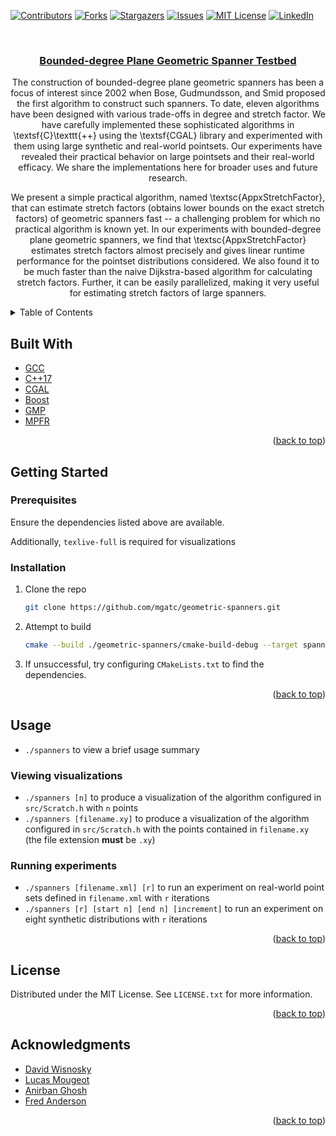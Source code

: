 <div id="top"></div>




<!-- PROJECT SHIELDS -->
<!--
*** I'm using markdown "reference style" links for readability.
*** Reference links are enclosed in brackets [ ] instead of parentheses ( ).
*** See the bottom of this document for the declaration of the reference variables
*** for contributors-url, forks-url, etc. This is an optional, concise syntax you may use.
*** https://www.markdownguide.org/basic-syntax/#reference-style-links
-->
[![Contributors][contributors-shield]][contributors-url]
[![Forks][forks-shield]][forks-url]
[![Stargazers][stars-shield]][stars-url]
[![Issues][issues-shield]][issues-url]
[![MIT License][license-shield]][license-url]
[![LinkedIn][linkedin-shield]][linkedin-url]



<!-- PROJECT LOGO -->
<br />
<div align="center">
  <a href="https://github.com/mgatc/geometric-spanners">
<h3 align="center">Bounded-degree Plane Geometric Spanner Testbed</h3>
  </a>

  <p>
    The construction of bounded-degree plane geometric spanners has been a focus of interest  since 2002 when Bose, Gudmundsson, and Smid proposed the first algorithm to construct such spanners. To date, eleven algorithms have been designed with various trade-offs in degree and stretch factor. We have carefully implemented these sophisticated algorithms in \textsf{C}\texttt{++} using the  \textsf{CGAL} library and experimented with them using large synthetic and real-world pointsets. Our  experiments  have revealed their practical behavior on large pointsets and their real-world efficacy. We share the implementations here for broader uses and future research.  
  </p>
  <p>
    We present a simple practical algorithm, named \textsc{AppxStretchFactor}, that can estimate  stretch factors (obtains  lower bounds on the exact stretch factors) of geometric spanners fast -- a challenging problem for which no practical algorithm is known yet. In our experiments with bounded-degree plane geometric spanners, we find that \textsc{AppxStretchFactor} estimates stretch factors almost precisely and gives linear runtime performance for the pointset distributions considered. We also found it to be much faster than the naive Dijkstra-based algorithm for calculating stretch factors. Further, it can be easily parallelized, making it very useful for estimating stretch factors of large spanners.
  </p>
</div>



<!-- TABLE OF CONTENTS -->
<details>
  <summary>Table of Contents</summary>
  <ol>
    <li>
      <a href="#about-the-project">About The Project</a>
      <ul>
        <li><a href="#built-with">Built With</a></li>
      </ul>
    </li>
    <li>
      <a href="#getting-started">Getting Started</a>
      <ul>
        <li><a href="#prerequisites">Prerequisites</a></li>
        <li><a href="#installation">Installation</a></li>
      </ul>
    </li>
    <li><a href="#usage">Usage</a></li>
    <li><a href="#roadmap">Roadmap</a></li>
    <li><a href="#contributing">Contributing</a></li>
    <li><a href="#license">License</a></li>
    <li><a href="#contact">Contact</a></li>
    <li><a href="#acknowledgments">Acknowledgments</a></li>
  </ol>
</details>



<!-- ABOUT THE PROJECT -->



## Built With

* [GCC](https://gcc.gnu.org/)
* [C++17](https://en.cppreference.com/w/cpp/17)
* [CGAL](https://www.cgal.org/)
* [Boost](https://www.boost.org/)
* [GMP](https://gmplib.org/)
* [MPFR](https://www.mpfr.org/)

<p align="right">(<a href="#top">back to top</a>)</p>



<!-- GETTING STARTED -->
## Getting Started


### Prerequisites

Ensure the dependencies listed above are available. 

Additionally, `texlive-full` is required for visualizations

### Installation

1. Clone the repo
   ```sh
   git clone https://github.com/mgatc/geometric-spanners.git
   ```
2. Attempt to build
   ```sh
   cmake --build ./geometric-spanners/cmake-build-debug --target spanners
   ```
3. If unsuccessful, try configuring ```CMakeLists.txt``` to find the dependencies.

<p align="right">(<a href="#top">back to top</a>)</p>



<!-- USAGE EXAMPLES -->
## Usage

* `./spanners` to view a brief usage summary

### Viewing visualizations

* `./spanners [n]` to produce a visualization of the algorithm configured in `src/Scratch.h` with `n` points
* `./spanners [filename.xy]` to produce a visualization of the algorithm configured in `src/Scratch.h` with the points contained in `filename.xy` (the file extension **must** be `.xy`)


### Running experiments

* `./spanners [filename.xml] [r]` to run an experiment on real-world point sets defined in `filename.xml` with `r` iterations
*  `./spanners [r] [start n] [end n] [increment]` to run an experiment on eight synthetic distributions with `r` iterations

<p align="right">(<a href="#top">back to top</a>)</p>




<!-- LICENSE -->
## License

Distributed under the MIT License. See `LICENSE.txt` for more information.

<p align="right">(<a href="#top">back to top</a>)</p>



<!-- ACKNOWLEDGMENTS -->
## Acknowledgments

* [David Wisnosky](https://github.com/Wisno33)
* [Lucas Mougeot](https://github.com/lucasfuturist)
* [Anirban Ghosh](https://github.com/ghoshanirban)
* [Fred Anderson](https://github.com/TheDKG)

<p align="right">(<a href="#top">back to top</a>)</p>



<!-- MARKDOWN LINKS & IMAGES -->
<!-- https://www.markdownguide.org/basic-syntax/#reference-style-links -->
[contributors-shield]: https://img.shields.io/github/contributors/mgatc/geometric-spanners.svg?style=for-the-badge
[contributors-url]: https://github.com/mgatc/geometric-spanners/graphs/contributors
[forks-shield]: https://img.shields.io/github/forks/mgatc/geometric-spanners.svg?style=for-the-badge
[forks-url]: https://github.com/mgatc/geometric-spanners/network/members
[stars-shield]: https://img.shields.io/github/stars/mgatc/geometric-spanners.svg?style=for-the-badge
[stars-url]: https://github.com/mgatc/geometric-spanners/stargazers
[issues-shield]: https://img.shields.io/github/issues/mgatc/geometric-spanners.svg?style=for-the-badge
[issues-url]: https://github.com/mgatc/geometric-spanners/issues
[license-shield]: https://img.shields.io/github/license/mgatc/geometric-spanners.svg?style=for-the-badge
[license-url]: https://github.com/mgatc/geometric-spanners/blob/master/LICENSE.txt
[linkedin-shield]: https://img.shields.io/badge/-LinkedIn-black.svg?style=for-the-badge&logo=linkedin&colorB=555
[linkedin-url]: https://linkedin.com/in/matt-graham-368509106